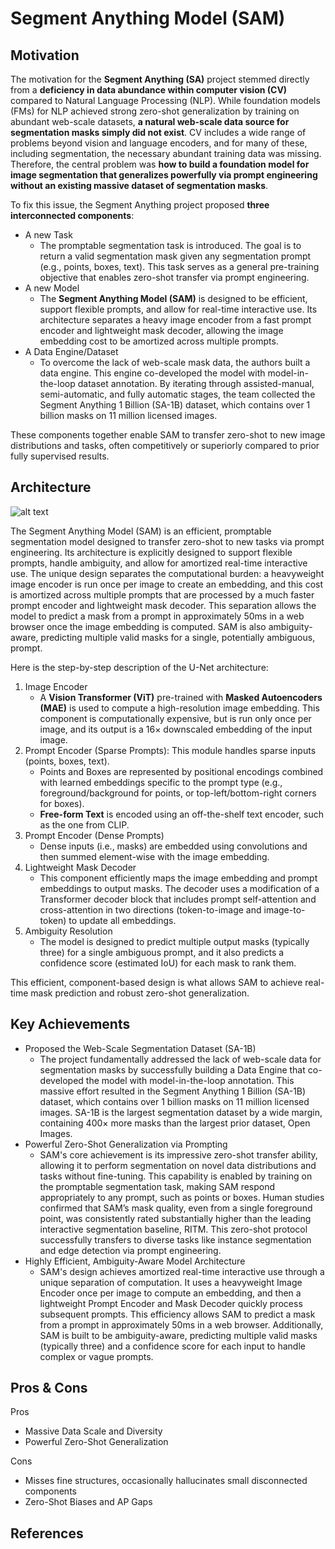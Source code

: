 # Segment Anything Model (SAM)

## Motivation
The motivation for the **Segment Anything (SA)** project stemmed directly from a **deficiency in data abundance within computer vision (CV)** compared to Natural Language Processing (NLP). While foundation models (FMs) for NLP achieved strong zero-shot generalization by training on abundant web-scale datasets, **a natural web-scale data source for segmentation masks simply did not exist**. CV includes a wide range of problems beyond vision and language encoders, and for many of these, including segmentation, the necessary abundant training data was missing. Therefore, the central problem was **how to build a foundation model for image segmentation that generalizes powerfully via prompt engineering without an existing massive dataset of segmentation masks**.

To fix this issue, the Segment Anything project proposed **three interconnected components**: 
- A new Task
  -  The promptable segmentation task is introduced. The goal is to return a valid segmentation mask given any segmentation prompt (e.g., points, boxes, text). This task serves as a general pre-training objective that enables zero-shot transfer via prompt engineering.
- A new Model
  - The **Segment Anything Model (SAM)** is designed to be efficient, support flexible prompts, and allow for real-time interactive use. Its architecture separates a heavy image encoder from a fast prompt encoder and lightweight mask decoder, allowing the image embedding cost to be amortized across multiple prompts.
- A Data Engine/Dataset
  - To overcome the lack of web-scale mask data, the authors built a data engine. This engine co-developed the model with model-in-the-loop dataset annotation. By iterating through assisted-manual, semi-automatic, and fully automatic stages, the team collected the Segment Anything 1 Billion (SA-1B) dataset, which contains over 1 billion masks on 11 million licensed images.

These components together enable SAM to transfer zero-shot to new image distributions and tasks, often competitively or superiorly compared to prior fully supervised results.

## Architecture
![alt text](https://github.com/khchu93/NoteImage/blob/main/segment-anything-model.png) <br>

The Segment Anything Model (SAM) is an efficient, promptable segmentation model designed to transfer zero-shot to new tasks via prompt engineering. Its architecture is explicitly designed to support flexible prompts, handle ambiguity, and allow for amortized real-time interactive use. The unique design separates the computational burden: a heavyweight image encoder is run once per image to create an embedding, and this cost is amortized across multiple prompts that are processed by a much faster prompt encoder and lightweight mask decoder. This separation allows the model to predict a mask from a prompt in approximately 50ms in a web browser once the image embedding is computed. SAM is also ambiguity-aware, predicting multiple valid masks for a single, potentially ambiguous, prompt.

Here is the step-by-step description of the U-Net architecture:
1. Image Encoder
   - A **Vision Transformer (ViT)** pre-trained with **Masked Autoencoders (MAE)** is used to compute a high-resolution image embedding. This component is computationally expensive, but is run only once per image, and its output is a 16× downscaled embedding of the input image.
2. Prompt Encoder (Sparse Prompts): This module handles sparse inputs (points, boxes, text).
    - Points and Boxes are represented by positional encodings combined with learned embeddings specific to the prompt type (e.g., foreground/background for points, or top-left/bottom-right corners for boxes).
    - **Free-form Text** is encoded using an off-the-shelf text encoder, such as the one from CLIP.
3. Prompt Encoder (Dense Prompts)
   - Dense inputs (i.e., masks) are embedded using convolutions and then summed element-wise with the image embedding.
4. Lightweight Mask Decoder
   - This component efficiently maps the image embedding and prompt embeddings to output masks. The decoder uses a modification of a Transformer decoder block that includes prompt self-attention and cross-attention in two directions (token-to-image and image-to-token) to update all embeddings.
5. Ambiguity Resolution
   - The model is designed to predict multiple output masks (typically three) for a single ambiguous prompt, and it also predicts a confidence score (estimated IoU) for each mask to rank them.
  
This efficient, component-based design is what allows SAM to achieve real-time mask prediction and robust zero-shot generalization.

## Key Achievements
- Proposed the Web-Scale Segmentation Dataset (SA-1B)
  - The project fundamentally addressed the lack of web-scale data for segmentation masks by successfully building a Data Engine that co-developed the model with model-in-the-loop annotation. This massive effort resulted in the Segment Anything 1 Billion (SA-1B) dataset, which contains over 1 billion masks on 11 million licensed images. SA-1B is the largest segmentation dataset by a wide margin, containing 400× more masks than the largest prior dataset, Open Images.
- Powerful Zero-Shot Generalization via Prompting
  - SAM's core achievement is its impressive zero-shot transfer ability, allowing it to perform segmentation on novel data distributions and tasks without fine-tuning. This capability is enabled by training on the promptable segmentation task, making SAM respond appropriately to any prompt, such as points or boxes. Human studies confirmed that SAM’s mask quality, even from a single foreground point, was consistently rated substantially higher than the leading interactive segmentation baseline, RITM. This zero-shot protocol successfully transfers to diverse tasks like instance segmentation and edge detection via prompt engineering.
- Highly Efficient, Ambiguity-Aware Model Architecture
  - SAM's design achieves amortized real-time interactive use through a unique separation of computation. It uses a heavyweight Image Encoder once per image to compute an embedding, and then a lightweight Prompt Encoder and Mask Decoder quickly process subsequent prompts. This efficiency allows SAM to predict a mask from a prompt in approximately 50ms in a web browser. Additionally, SAM is built to be ambiguity-aware, predicting multiple valid masks (typically three) and a confidence score for each input to handle complex or vague prompts.


## Pros & Cons

Pros
- Massive Data Scale and Diversity
- Powerful Zero-Shot Generalization

Cons
- Misses fine structures, occasionally hallucinates small disconnected components
- Zero-Shot Biases and AP Gaps

<!--
## Implementation
- Framework: 
- Dataset: 
- Colab Notebook: [link]()

## Results
Training

Validation

Examples:
-->

## References
